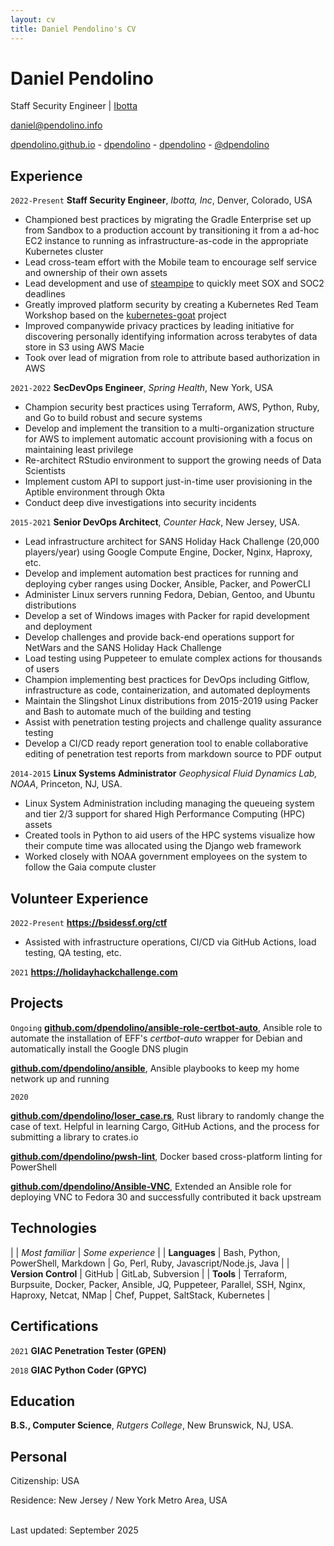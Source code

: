 ```yaml
---
layout: cv
title: Daniel Pendolino's CV
---
```

# Daniel Pendolino
Staff Security Engineer | <a href="https://www.ibotta.com">Ibotta</a><br/>

<a href="mailto:daniel@pendolino.info">daniel@pendolino.info</a>

<div id="webaddress">
  <a href="https://dpendolino.github.io"><i class="fas fa-home"></i> dpendolino.github.io</a> -
  <a href="https://github.com/dpendolino"><i class="fab fa-github"></i> dpendolino</a> -
  <a href="https://gitlab.com/dpendolino"><i class="fab fa-gitlab"></i> dpendolino</a> -
  <a href="https://bsky.app/profile/dpendolino.bsky.social"><i class="fab fa-bluesky"></i> @dpendolino</a>
</div>

## Experience

`2022-Present`
**Staff Security Engineer**, *Ibotta, Inc*, Denver, Colorado, USA

* Championed best practices by migrating the Gradle Enterprise set up from Sandbox to a production account by transitioning it from a ad-hoc EC2 instance to running as infrastructure-as-code in the appropriate Kubernetes cluster
* Lead cross-team effort with the Mobile team to encourage self service and ownership of their own assets
* Lead development and use of [steampipe](https://steampipe.io/) to quickly meet SOX and SOC2 deadlines
* Greatly improved platform security by creating a Kubernetes Red Team Workshop based on the [kubernetes-goat](https://madhuakula.com/kubernetes-goat/) project
* Improved companywide privacy practices by leading initiative for discovering personally identifying information across terabytes of data store in S3 using AWS Macie
* Took over lead of migration from role to attribute based authorization in AWS

`2021-2022`
**SecDevOps Engineer**, *Spring Health*, New York, USA

* Champion security best practices using Terraform, AWS, Python, Ruby, and Go to build robust and secure systems
* Develop and implement the transition to a multi-organization structure for AWS to implement automatic account provisioning with a focus on maintaining least privilege
* Re-architect RStudio environment to support the growing needs of Data Scientists
* Implement custom API to support just-in-time user provisioning in the Aptible environment through Okta
* Conduct deep dive investigations into security incidents


`2015-2021`
**Senior DevOps Architect**, *Counter Hack*, New Jersey, USA.

* Lead infrastructure architect for SANS Holiday Hack Challenge (20,000 players/year) using Google Compute Engine, Docker, Nginx, Haproxy, etc.
* Develop and implement automation best practices for running and deploying cyber ranges using Docker, Ansible, Packer, and PowerCLI
* Administer Linux servers running Fedora, Debian, Gentoo, and Ubuntu distributions
* Develop a set of Windows images with Packer for rapid development and deployment
* Develop challenges and provide back-end operations support for NetWars and the SANS Holiday Hack Challenge
* Load testing using Puppeteer to emulate complex actions for thousands of users
* Champion implementing best practices for DevOps including Gitflow, infrastructure as code, containerization, and automated deployments
* Maintain the Slingshot Linux distributions from 2015-2019 using Packer and Bash to automate much of the building and testing
* Assist with penetration testing projects and challenge quality assurance testing
* Develop a CI/CD ready report generation tool to enable collaborative editing of penetration test reports from markdown source to PDF output

`2014-2015`
**Linux Systems Administrator** *Geophysical Fluid Dynamics Lab, NOAA*, Princeton, NJ, USA.
* Linux System Administration including managing the queueing system and tier 2/3 support for shared High Performance Computing (HPC) assets
* Created tools in Python to aid users of the HPC systems visualize how their compute time was allocated using the Django web framework  <!-- add more detail here and I'll help you pare it down - what were you doing with python? how fancy was it? what did you achieve? -->
* Worked closely with NOAA government employees on the system to follow the Gaia compute cluster

## Volunteer Experience

`2022-Present`
**<a href='https://bsidessf.org/ctf'>https://bsidessf.org/ctf</a>**
* Assisted with infrastructure operations, CI/CD via GitHub Actions, load testing, QA testing, etc.

`2021`
**<a href="https://holidayhackchallenge.com/">https://holidayhackchallenge.com</a>**

## Projects
`Ongoing`
**<a href="https://github.com/dpendolino/ansible-role-certbot-auto">github.com/dpendolino/ansible-role-certbot-auto</a>**, Ansible role to automate the installation of EFF's _certbot-auto_ wrapper for Debian and automatically install the Google DNS plugin

**<a href="https://github.com/dpendolino/ansible">github.com/dpendolino/ansible</a>**, Ansible playbooks to keep my home network up and running

`2020`
<!-- maybe not worth mentioning -->
**<a href="https://github.com/dpendolino/loser_case.rs">github.com/dpendolino/loser_case.rs</a>**, Rust library to randomly  change the case of text. Helpful in learning Cargo, GitHub Actions, and the process for submitting a library to crates.io

**<a href="https://github.com/dpendolino/pwsh-lint">github.com/dpendolino/pwsh-lint</a>**, Docker based cross-platform linting
for PowerShell


**<a href="https://github.com/dpendolino/Ansible-VNC">github.com/dpendolino/Ansible-VNC</a>**, Extended an Ansible role for deploying VNC to Fedora 30 and successfully contributed it back upstream


## Technologies

|  | *Most familiar* | *Some experience* |
| **Languages** | Bash, Python, PowerShell, Markdown | Go, Perl, Ruby, Javascript/Node.js, Java |
| **Version&#160;Control** | GitHub | GitLab, Subversion |
| **Tools** | Terraform, Burpsuite, Docker, Packer, Ansible, JQ, Puppeteer, Parallel, SSH, Nginx, Haproxy, Netcat, NMap | Chef, Puppet, SaltStack, Kubernetes |

## Certifications

`2021`
**GIAC Penetration Tester (GPEN)**

`2018`
**GIAC Python Coder (GPYC)**

## Education

**B.S., Computer Science**, *Rutgers College*, New Brunswick, NJ, USA.


## Personal

Citizenship: USA

Residence: New Jersey / New York Metro Area, USA

<br/>Last updated: September 2025<br/><br/>
